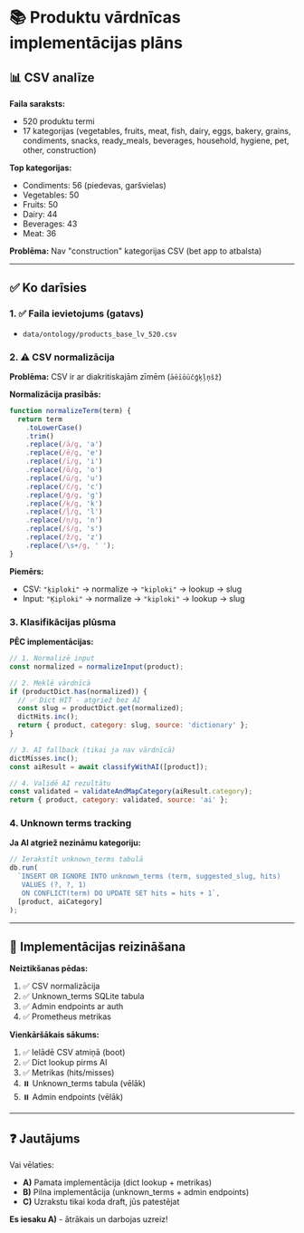# 📚 Produktu vārdnīcas implementācijas plāns

## 📊 CSV analīze

**Faila saraksts:**
- 520 produktu termi
- 17 kategorijas (vegetables, fruits, meat, fish, dairy, eggs, bakery, grains, condiments, snacks, ready_meals, beverages, household, hygiene, pet, other, construction)

**Top kategorijas:**
- Condiments: 56 (piedevas, garšvielas)
- Vegetables: 50
- Fruits: 50
- Dairy: 44
- Beverages: 43
- Meat: 36

**Problēma:** Nav "construction" kategorijas CSV (bet app to atbalsta)

---

## ✅ Ko darīsies

### 1. ✅ Faila ievietojums (gatavs)
- `data/ontology/products_base_lv_520.csv`

### 2. ⚠️ CSV normalizācija
**Problēma:** CSV ir ar diakritiskajām zīmēm (`āēīōūčģķļņšž`)

**Normalizācija prasībās:**
```javascript
function normalizeTerm(term) {
  return term
    .toLowerCase()
    .trim()
    .replace(/ā/g, 'a')
    .replace(/ē/g, 'e')
    .replace(/ī/g, 'i')
    .replace(/ō/g, 'o')
    .replace(/ū/g, 'u')
    .replace(/č/g, 'c')
    .replace(/ģ/g, 'g')
    .replace(/ķ/g, 'k')
    .replace(/ļ/g, 'l')
    .replace(/ņ/g, 'n')
    .replace(/š/g, 's')
    .replace(/ž/g, 'z')
    .replace(/\s+/g, ' ');
}
```

**Piemērs:**
- CSV: `"ķiploki"` → normalize → `"kiploki"` → lookup → slug
- Input: `"Ķiploki"` → normalize → `"kiploki"` → lookup → slug

### 3. Klasifikācijas plūsma

**PĒC implementācijas:**
```javascript
// 1. Normalizē input
const normalized = normalizeInput(product);

// 2. Meklē vārdnīcā
if (productDict.has(normalized)) {
  // ✅ Dict HIT - atgriež bez AI
  const slug = productDict.get(normalized);
  dictHits.inc();
  return { product, category: slug, source: 'dictionary' };
}

// 3. AI fallback (tikai ja nav vārdnīcā)
dictMisses.inc();
const aiResult = await classifyWithAI([product]);

// 4. Validē AI rezultātu
const validated = validateAndMapCategory(aiResult.category);
return { product, category: validated, source: 'ai' };
```

### 4. Unknown terms tracking

**Ja AI atgriež nezināmu kategoriju:**
```javascript
// Ierakstīt unknown_terms tabulā
db.run(
  `INSERT OR IGNORE INTO unknown_terms (term, suggested_slug, hits) 
   VALUES (?, ?, 1)
   ON CONFLICT(term) DO UPDATE SET hits = hits + 1`,
  [product, aiCategory]
);
```

---

## 🚧 Implementācijas reizināšana

**Neiztikšanas pēdas:**
1. ✅ CSV normalizācija
2. ✅ Unknown_terms SQLite tabula
3. ✅ Admin endpoints ar auth
4. ✅ Prometheus metrikas

**Vienkāršākais sākums:**
1. ✅ Ielādē CSV atmiņā (boot)
2. ✅ Dict lookup pirms AI
3. ✅ Metrikas (hits/misses)
4. ⏸️ Unknown_terms tabula (vēlāk)
5. ⏸️ Admin endpoints (vēlāk)

---

## ❓ Jautājums

Vai vēlaties:
- **A)** Pamata implementācija (dict lookup + metrikas)
- **B)** Pilna implementācija (unknown_terms + admin endpoints)
- **C)** Uzrakstu tikai koda draft, jūs patestējat

**Es iesaku A)** - ātrākais un darbojas uzreiz!


